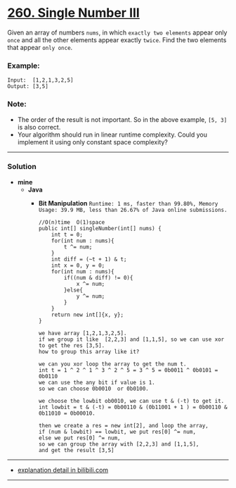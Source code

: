 # [260. Single Number III](https://leetcode.com/problems/single-number-iii/)

Given an array of numbers `nums`, in which `exactly two elements` appear only `once` and all the other elements appear exactly `twice`.
Find the two elements that appear `only once`.

### Example:
```
Input:  [1,2,1,3,2,5]
Output: [3,5]
```

### Note:
* The order of the result is not important. So in the above example, `[5, 3]` is also correct.
* Your algorithm should run in linear runtime complexity. Could you implement it using only constant space complexity?

---


### Solution
* **mine**
  * **Java** 
    * **Bit Manipulation** `Runtime: 1 ms, faster than 99.80%, Memory Usage: 39.9 MB, less than 26.67% of Java online submissions.`
      ```
      //O(n)time  O(1)space
      public int[] singleNumber(int[] nums) {
          int t = 0;
          for(int num : nums){
              t ^= num;
          }
          int diff = (~t + 1) & t;
          int x = 0, y = 0;
          for(int num : nums){
              if((num & diff) != 0){
                  x ^= num;
              }else{
                  y ^= num;
              }
          }
          return new int[]{x, y};
      }
      ```
      
      ```
      we have array [1,2,1,3,2,5].
      if we group it like  [2,2,3] and [1,1,5], so we can use xor to get the res [3,5].
      how to group this array like it?

      we can you xor loop the array to get the num t.
      int t = 1 ^ 2 ^ 1 ^ 3 ^ 2 ^ 5 = 3 ^ 5 = 0b0011 ^ 0b0101 = 0b0110
      we can use the any bit if value is 1. 
      so we can choose 0b0010  or 0b0100.

      we choose the lowbit ob0010, we can use t & (-t) to get it.
      int lowbit = t & (-t) = 0b00110 & (0b11001 + 1 ) = 0b00110 & 0b11010 = 0b00010.

      then we create a res = new int[2], and loop the array, 
      if (num & lowbit) == lowbit, we put res[0] ^= num,
      else we put res[0] ^= num,
      so we can group the array with [2,2,3] and [1,1,5],
      and get the result [3,5]
      ```
      
---

* [explanation detail in bilibili.com](https://www.bilibili.com/video/BV11K411V7F3)

---
